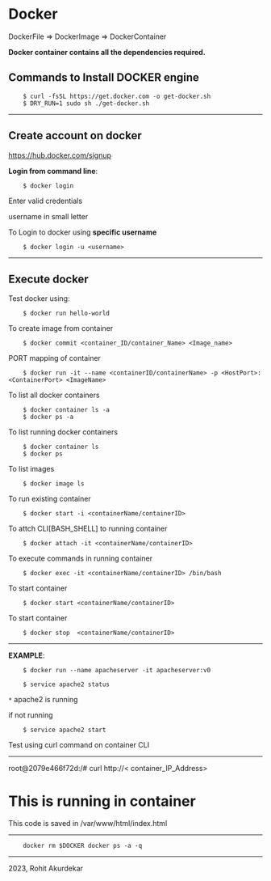 # Docker

DockerFile &rArr; DockerImage &rArr; DockerContainer

__Docker container contains all the dependencies required.__


<h2>Commands to Install DOCKER engine</h2>

        $ curl -fsSL https://get.docker.com -o get-docker.sh
        $ DRY_RUN=1 sudo sh ./get-docker.sh


-----------------------------------------------------------------------------------
<h2>Create account on docker</h2>
<a href="https://hub.docker.com/signup">https://hub.docker.com/signup</a>

__Login from command line__:

        $ docker login

Enter valid credentials

username in small letter


To Login to docker using __specific username__

        $ docker login -u <username>



-----------------------------------------------------------------------------------
<h2>Execute docker</h2>

Test docker using:

        $ docker run hello-world



To create image from container

        $ docker commit <container_ID/container_Name> <Image_name>


PORT mapping of container

        $ docker run -it --name <containerID/containerName> -p <HostPort>:<ContainerPort> <ImageName>

To list all docker containers

        $ docker container ls -a
        $ docker ps -a

To list running docker containers

        $ docker container ls 
        $ docker ps 

To list images

        $ docker image ls

To run existing container

        $ docker start -i <containerName/containerID>

To attch CLI[BASH_SHELL] to running container

        $ docker attach -it <containerName/containerID>

To execute commands in running container

        $ docker exec -it <containerName/containerID> /bin/bash

To start container

        $ docker start <containerName/containerID>

To start container

        $ docker stop  <containerName/containerID>





------------------------------------------------------------------------------

__EXAMPLE__:

        $ docker run --name apacheserver -it apacheserver:v0

        $ service apache2 status

`*` apache2 is running

if not running 
        
        $ service apache2 start

Test using curl command on container CLI

--------------------------------------------------------------------------
root@2079e466f72d:/# curl http://< container_IP_Address>
 <!DOCTYPE html>
<html>
<head>
<title>Container server</title>
</head>
<body>

<h1>This is running in container</h1>
<p> This code is saved in  /var/www/html/index.html </p>

</body>
</html> 

----------------------------------------------------------------------------

        docker rm $DOCKER docker ps -a -q

----------------------------------------------------------------------

2023, Rohit Akurdekar